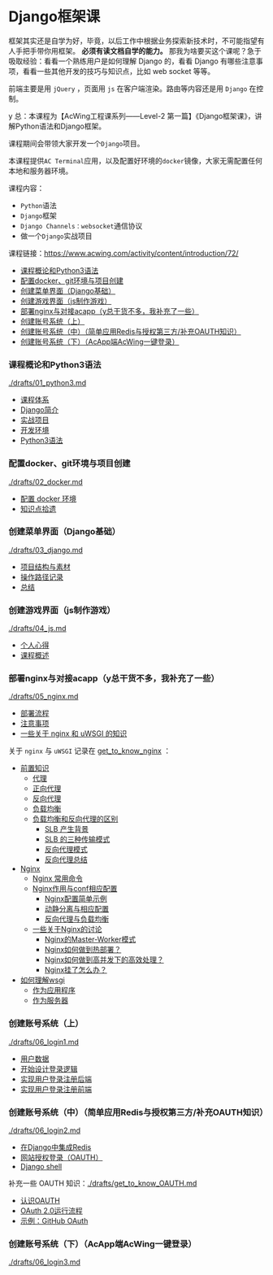 # Django框架课

框架其实还是自学为好，毕竟，以后工作中根据业务探索新技术时，不可能指望有人手把手带你用框架。 **必须有读文档自学的能力。** 那我为啥要买这个课呢？急于吸取经验：看看一个熟练用户是如何理解 Django 的，看看 Django 有哪些注意事项，看看一些其他开发的技巧与知识点，比如 web socket 等等。

前端主要是用 `jQuery` ，页面用 `js` 在客户端渲染。路由等内容还是用 `Django` 在控制。

y 总：本课程为【AcWing工程课系列——Level-2 第一篇】《Django框架课》，讲解Python语法和Django框架。

课程期间会带领大家开发一个`Django`项目。

本课程提供`AC Terminal`应用，以及配置好环境的`docker`镜像，大家无需配置任何本地和服务器环境。

课程内容：
- `Python`语法
- `Django`框架
- `Django Channels：websocket`通信协议
- 做一个`Django`实战项目

课程链接：https://www.acwing.com/activity/content/introduction/72/

<!-- @import "[TOC]" {cmd="toc" depthFrom=3 depthTo=6 orderedList=false} -->

<!-- code_chunk_output -->

- [课程概论和Python3语法](#课程概论和python3语法)
- [配置docker、git环境与项目创建](#配置docker-git环境与项目创建)
- [创建菜单界面（Django基础）](#创建菜单界面django基础)
- [创建游戏界面（js制作游戏）](#创建游戏界面js制作游戏)
- [部署nginx与对接acapp（y总干货不多，我补充了一些）](#部署nginx与对接acappy总干货不多我补充了一些)
- [创建账号系统（上）](#创建账号系统上)
- [创建账号系统（中）（简单应用Redis与授权第三方/补充OAUTH知识）](#创建账号系统中简单应用redis与授权第三方补充oauth知识)
- [创建账号系统（下）（AcApp端AcWing一键登录）](#创建账号系统下acapp端acwing一键登录)

<!-- /code_chunk_output -->

### 课程概论和Python3语法
[./drafts/01_python3.md](./drafts/01_python3.md)

- [课程体系](./drafts/01_python3.md#课程体系)
- [Django简介](./drafts/01_python3.md#django简介)
- [实战项目](./drafts/01_python3.md#实战项目)
- [开发环境](./drafts/01_python3.md#开发环境)
- [Python3语法](./drafts/01_python3.md#python3语法)

### 配置docker、git环境与项目创建
[./drafts/02_docker.md](./drafts/02_docker.md)

- [配置 docker 环境](./drafts/02_docker.md#配置-docker-环境)
- [知识点拾遗](./drafts/02_docker.md#知识点拾遗)

### 创建菜单界面（Django基础）
[./drafts/03_django.md](./drafts/03_django.md)

- [项目结构与素材](./drafts/03_django.md#项目结构与素材)
- [操作路径记录](./drafts/03_django.md#操作路径记录)
- [总结](./drafts/03_django.md#总结)

### 创建游戏界面（js制作游戏）
[./drafts/04_js.md](./drafts/04_js.md)

- [个人心得](./drafts/04_js.md#个人心得)
- [课程概述](./drafts/04_js.md#课程概述)

### 部署nginx与对接acapp（y总干货不多，我补充了一些）
[./drafts/05_nginx.md](./drafts/05_nginx.md)

- [部署流程](./drafts/05_nginx.md#部署流程)
- [注意事项](./drafts/05_nginx.md#注意事项)
- [一些关于 nginx 和 uWSGI 的知识](./drafts/05_nginx.md#一些关于-nginx-和-uwsgi-的知识)

关于 `nginx` 与 `uWSGI` 记录在 [get_to_know_nginx](./drafts/get_to_know_nginx.md) ：
- [前置知识](./drafts/get_to_know_nginx.md#前置知识)
  - [代理](./drafts/get_to_know_nginx.md#代理)
  - [正向代理](./drafts/get_to_know_nginx.md#正向代理)
  - [反向代理](./drafts/get_to_know_nginx.md#反向代理)
  - [负载均衡](./drafts/get_to_know_nginx.md#负载均衡)
  - [负载均衡和反向代理的区别](./drafts/get_to_know_nginx.md#负载均衡和反向代理的区别)
    - [SLB 产生背景](./drafts/get_to_know_nginx.md#slb-产生背景)
    - [SLB 的三种传输模式](./drafts/get_to_know_nginx.md#slb-的三种传输模式)
    - [反向代理模式](./drafts/get_to_know_nginx.md#反向代理模式)
    - [反向代理总结](./drafts/get_to_know_nginx.md#反向代理总结)
- [Nginx](./drafts/get_to_know_nginx.md#nginx)
  - [Nginx 常用命令](./drafts/get_to_know_nginx.md#nginx-常用命令)
  - [Nginx作用与conf相应配置](./drafts/get_to_know_nginx.md#nginx作用与conf相应配置)
    - [Nginx配置简单示例](./drafts/get_to_know_nginx.md#nginx配置简单示例)
    - [动静分离与相应配置](./drafts/get_to_know_nginx.md#动静分离与相应配置)
    - [反向代理与负载均衡](./drafts/get_to_know_nginx.md#反向代理与负载均衡)
  - [一些关于Nginx的讨论](./drafts/get_to_know_nginx.md#一些关于nginx的讨论)
    - [Nginx的Master-Worker模式](./drafts/get_to_know_nginx.md#nginx的master-worker模式)
    - [Nginx如何做到热部署？](./drafts/get_to_know_nginx.md#nginx如何做到热部署)
    - [Nginx如何做到高并发下的高效处理？](./drafts/get_to_know_nginx.md#nginx如何做到高并发下的高效处理)
    - [Nginx挂了怎么办？](./drafts/get_to_know_nginx.md#nginx挂了怎么办)
- [如何理解wsgi](./drafts/get_to_know_nginx.md#如何理解wsgi)
  - [作为应用程序](./drafts/get_to_know_nginx.md#作为应用程序)
  - [作为服务器](./drafts/get_to_know_nginx.md#作为服务器)

### 创建账号系统（上）
[./drafts/06_login1.md](./drafts/06_login1.md)

- [用户数据](./drafts/06_login1.md#用户数据)
- [开始设计登录逻辑](./drafts/06_login1.md#开始设计登录逻辑)
- [实现用户登录注册后端](./drafts/06_login1.md#实现用户登录注册后端)
- [实现用户登录注册前端](./drafts/06_login1.md#实现用户登录注册前端)

### 创建账号系统（中）（简单应用Redis与授权第三方/补充OAUTH知识）
[./drafts/06_login2.md](./drafts/06_login2.md)

- [在Django中集成Redis](./drafts/06_login2.md#在django中集成redis)
- [网站授权登录（OAUTH）](./drafts/06_login2.md#网站授权登录oauth)
- [Django shell](./drafts/06_login2.md#django-shell)

补充一些 OAUTH 知识：[./drafts/get_to_know_OAUTH.md](./drafts/get_to_know_OAUTH.md)

- [认识OAUTH](./drafts/get_to_know_OAUTH.md#认识oauth)
- [OAuth 2.0运行流程](./drafts/get_to_know_OAUTH.md#oauth-20运行流程)
- [示例：GitHub OAuth](./drafts/get_to_know_OAUTH.md#示例github-oauth)

### 创建账号系统（下）（AcApp端AcWing一键登录）
[./drafts/06_login3.md](./drafts/06_login3.md)


